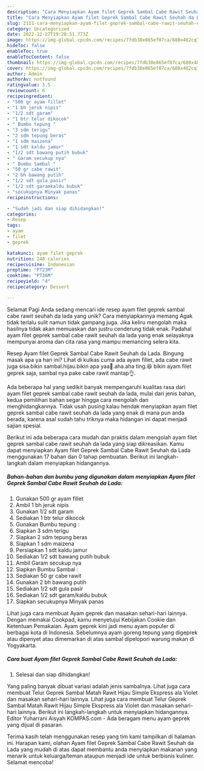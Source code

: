 ```yaml
---
description: "Cara Menyiapkan Ayam filet Geprek Sambal Cabe Rawit Seuhah da Lada yang Enak, Lezat"
title: "Cara Menyiapkan Ayam filet Geprek Sambal Cabe Rawit Seuhah da Lada yang Enak, Lezat"
slug: 2111-cara-menyiapkan-ayam-filet-geprek-sambal-cabe-rawit-seuhah-da-lada-yang-enak-lezat
category: Uncategorized
date: 2022-12-27T19:28:51.773Z
image: https://img-global.cpcdn.com/recipes/7fdb38e865ef07ca/680x482cq70/ayam-filet-geprek-sambal-cabe-rawit-seuhah-da-lada-foto-resep-utama.jpg
hideToc: false
enableToc: true
enableTocContent: false
thumbnail: https://img-global.cpcdn.com/recipes/7fdb38e865ef07ca/680x482cq70/ayam-filet-geprek-sambal-cabe-rawit-seuhah-da-lada-foto-resep-utama.jpg
cover: https://img-global.cpcdn.com/recipes/7fdb38e865ef07ca/680x482cq70/ayam-filet-geprek-sambal-cabe-rawit-seuhah-da-lada-foto-resep-utama.jpg
author: Admin
authorAv: notfound
ratingvalue: 3.5
reviewcount: 6
recipeingredient:
- "500 gr ayam fillet"
- "1 bh jeruk nipis"
- "1/2 sdt garam"
- "1 btr telur dikocok"
- " Bumbu tepung "
- "3 sdm terigu"
- "2 sdm tepung beras"
- "1 sdm maizena"
- "1 sdt kaldu jamur"
- "1/2 sdt bawang putih bubuk"
- " Garam secukup nya"
- " Bumbu Sambal "
- "50 gr cabe rawit"
- "2 bh bawang putih"
- "1/2 sdt gula pasir"
- "1/2 sdt garamkaldu bubuk"
- "secukupnya Minyak panas"
recipeinstructions:

- "Sudah jadi dan siap dihidangkan!"
categories:
- Resep
tags:
- ayam
- filet
- geprek

katakunci: ayam filet geprek 
nutrition: 248 calories
recipecuisine: Indonesian
preptime: "PT23M"
cooktime: "PT36M"
recipeyield: "4"
recipecategory: Dessert

---
```



Selamat Pagi Anda sedang mencari ide resep ayam filet geprek sambal cabe rawit seuhah da lada yang unik? Cara menyiapkannya memang Agak tidak terlalu sulit namun tidak gampang juga. Jika keliru mengolah maka hasilnya tidak akan memuaskan dan justru cenderung tidak enak. Padahal ayam filet geprek sambal cabe rawit seuhah da lada yang enak selayaknya mempunyai aroma dan cita rasa yang mampu memancing selera kita.


Resep Ayam filet Geprek Sambal Cabe Rawit Seuhah da Lada. Bingung masak apa ya hari ini? Lihat di kulkas cuma ada ayam fillet, ada cabe rawit juga sisa.bikin sambal.hijau.bikin apa yaa🙉.aha.aha ting.😆 bikin ayam filet geprek saja, sambal nya pake cabe rawit mantap👌.

Ada beberapa hal yang sedikit banyak mempengaruhi kualitas rasa dari ayam filet geprek sambal cabe rawit seuhah da lada, mulai dari jenis bahan, kedua pemilihan bahan segar hingga cara mengolah dan menghidangkannya. Tidak usah pusing kalau hendak menyiapkan ayam filet geprek sambal cabe rawit seuhah da lada yang enak di mana pun anda berada, karena asal sudah tahu triknya maka hidangan ini dapat menjadi sajian spesial.


Berikut ini ada beberapa cara mudah dan praktis dalam mengolah ayam filet geprek sambal cabe rawit seuhah da lada yang siap dikreasikan. Kamu dapat menyiapkan Ayam filet Geprek Sambal Cabe Rawit Seuhah da Lada menggunakan 17 bahan dan 0 tahap pembuatan. Berikut ini langkah-langkah dalam menyiapkan hidangannya.

<!--inarticleads1-->

##### Bahan-bahan dan bumbu yang digunakan dalam menyiapkan Ayam filet Geprek Sambal Cabe Rawit Seuhah da Lada:

1. Gunakan 500 gr ayam fillet
1. Ambil 1 bh jeruk nipis
1. Gunakan 1/2 sdt garam
1. Sediakan 1 btr telur dikocok
1. Gunakan  Bumbu tepung :
1. Siapkan 3 sdm terigu
1. Siapkan 2 sdm tepung beras
1. Siapkan 1 sdm maizena
1. Persiapkan 1 sdt kaldu jamur
1. Sediakan 1/2 sdt bawang putih bubuk
1. Ambil  Garam secukup nya
1. Siapkan  Bumbu Sambal :
1. Sediakan 50 gr cabe rawit
1. Gunakan 2 bh bawang putih
1. Sediakan 1/2 sdt gula pasir
1. Sediakan 1/2 sdt garam/kaldu bubuk
1. Siapkan secukupnya Minyak panas


Lihat juga cara membuat Ayam geprek dan masakan sehari-hari lainnya. Dengan memakai Cookpad, kamu menyetujui Kebijakan Cookie dan Ketentuan Pemakaian. Ayam geprek kini jadi menu ayam populer di berbagai kota di Indonesia. Sebelumnya ayam goreng tepung yang digeprek atau dipenyet atau dimemarkan di atas sambal dipelopori warung makan di Yogyakarta. 

<!--inarticleads2-->

##### Cara buat Ayam filet Geprek Sambal Cabe Rawit Seuhah da Lada:


1. Selesai dan siap dihidangkan!

Yang paling banyak dibuat variasi adalah jenis sambalnya. Lihat juga cara membuat Telur Geprek Sambal Matah Rawit Hijau Simple Ekspress ala Violet dan masakan sehari-hari lainnya. Lihat juga cara membuat Telur Geprek Sambal Matah Rawit Hijau Simple Ekspress ala Violet dan masakan sehari-hari lainnya. Berikut ini langkah-langkah untuk menyiapkan hidangannya. Editor Yuharrani Aisyah KOMPAS.com - Ada beragam menu ayam geprek yang dijual di pasaran. 

Terima kasih telah menggunakan resep yang tim kami tampilkan di halaman ini. Harapan kami, olahan Ayam filet Geprek Sambal Cabe Rawit Seuhah da Lada yang mudah di atas dapat membantu anda menyiapkan makanan yang menarik untuk keluarga/teman ataupun menjadi ide untuk berbisnis kuliner. Selamat mencoba!
